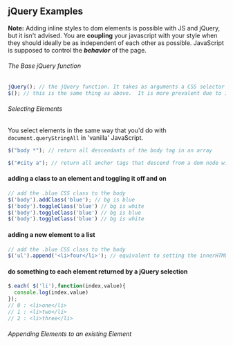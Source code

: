## jQuery Examples



**Note:** Adding inline styles to dom elements is possible with JS and jQuery, but it isn't advised.  You are **coupling** your javascript with your style when they should ideally be as independent of each other as possible. JavaScript is supposed to control the ***behavior*** of the page.

###### The Base jQuery function
````javascript
jQuery(); // the jQuery function. It takes as arguments a CSS selector string.
$(); // this is the same thing as above.  It is more prevalent due to it's brief, distinct syntax.
````

###### Selecting Elements

You select elements in the same way that you'd do with ````document.queryStringAll```` in 'vanilla' JavaScript.
````javascript
$("body *"); // return all descendants of the body tag in an array

$("#city a"); // return all anchor tags that descend from a dom node with the id 'city'
````


#### adding a class to an element and toggling it off and on
````javascript
// add the .blue CSS class to the body
$('body').addClass('blue'); // bg is blue
$('body').toggleClass('blue') // bg is white
$('body').toggleClass('blue') // bg is blue
$('body').toggleClass('blue') // bg is white

````
#### adding a new element to a list 
````javascript
// add the .blue CSS class to the body
$('ul').append('<li>four</li>'); // equivalent to setting the innerHTML to '<li>four</li>'

````

#### do something to each element returned by a jQuery selection
````javascript
$.each( $('li'),function(index,value){
  console.log(index,value)
});
// 0 : <li>one</li>
// 1 : <li>two</li>
// 2 : <li>three</li>

````


###### Appending Elements to an existing Element
